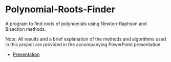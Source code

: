 # Polynomial-Roots-Finder
A program to find roots of polynomials using Newton-Raphson and Bisection methods.

Note:
All results and a brief explanation of the methods and algorithms used in this project are provided in the accompanying PowerPoint presentation.

- [Presentation](./Newton-Raphson%20and%20Bisection.pptx)
